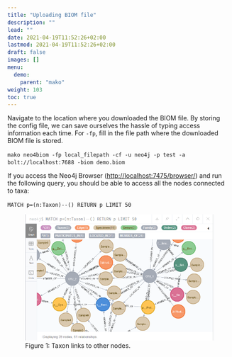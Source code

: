 ```yaml
---
title: "Uploading BIOM file"
description: ""
lead: ""
date: 2021-04-19T11:52:26+02:00
lastmod: 2021-04-19T11:52:26+02:00
draft: false
images: []
menu: 
  demo:
    parent: "mako"
weight: 103
toc: true
---
```


Navigate to the location where you downloaded the BIOM file. By storing the config file, we can save ourselves the hassle of typing access information each time. For <code>-fp</code>, fill in the file path where the downloaded BIOM file is stored. 

<code>mako neo4biom -fp local_filepath -cf -u neo4j -p test 
-a bolt://localhost:7688 -biom demo.biom </code>

If you access the Neo4j Browser (<a href="http://localhost:7475/browser/">http://localhost:7475/browser/</a>) and run the following query, you should be able to access all the nodes connected to taxa:

<code>MATCH p=(n:Taxon)--() RETURN p LIMIT 50</code>

<figure>
  <img src="/images/demo_1.PNG" alt="Taxon links to other nodes." width="600"> 
  <figcaption>Figure 1: Taxon links to other nodes.</figcaption>
</figure>


